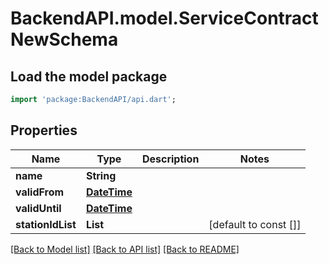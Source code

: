 # BackendAPI.model.ServiceContractNewSchema

## Load the model package
```dart
import 'package:BackendAPI/api.dart';
```

## Properties
Name | Type | Description | Notes
------------ | ------------- | ------------- | -------------
**name** | **String** |  | 
**validFrom** | [**DateTime**](DateTime.md) |  | 
**validUntil** | [**DateTime**](DateTime.md) |  | 
**stationIdList** | **List<String>** |  | [default to const []]

[[Back to Model list]](../README.md#documentation-for-models) [[Back to API list]](../README.md#documentation-for-api-endpoints) [[Back to README]](../README.md)


